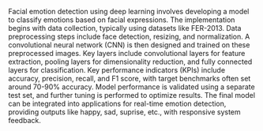 Facial emotion detection using deep learning involves developing a model to classify emotions based on facial expressions. The implementation begins with data collection, typically using datasets like FER-2013. Data preprocessing steps include face detection, resizing, and normalization. A convolutional neural network (CNN) is then designed and trained on these preprocessed images. Key layers include convolutional layers for feature extraction, pooling layers for dimensionality reduction, and fully connected layers for classification. Key performance indicators (KPIs) include accuracy, precision, recall, and F1 score, with target benchmarks often set around 70-90% accuracy. Model performance is validated using a separate test set, and further tuning is performed to optimize results. The final model can be integrated into applications for real-time emotion detection, providing outputs like happy, sad, suprise, etc., with responsive system feedback.

